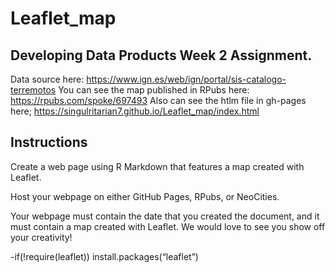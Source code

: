 # Leaflet_map
## Developing Data Products Week 2 Assignment.

Data source here:
<https://www.ign.es/web/ign/portal/sis-catalogo-terremotos>
You can see the map published in RPubs here: <https://rpubs.com/spoke/697493>
Also can see the htlm file in gh-pages here;
<https://singulritarian7.github.io/Leaflet_map/index.html>

## Instructions

Create a web page using R Markdown that features a map created with Leaflet.

Host your webpage on either GitHub Pages, RPubs, or NeoCities.

Your webpage must contain the date that you created the document, and it must contain a map created with Leaflet. We would love to see you show off your creativity!

-if(!require(leaflet)) install.packages(“leaflet”)
